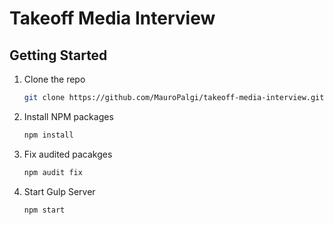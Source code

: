 # Takeoff Media Interview
## Getting Started

1. Clone the repo
   ```sh
   git clone https://github.com/MauroPalgi/takeoff-media-interview.git
   ```
2. Install NPM packages
   ```sh
   npm install
   ```
3. Fix audited pacakges 
   ```sh
   npm audit fix
   ```
4. Start Gulp Server
   ```sh
   npm start
   ```

